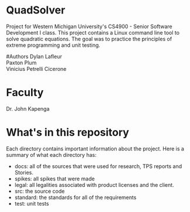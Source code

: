 # QuadSolver

Project for Western Michigan University's CS4900 - Senior Software Development I class.
This project contains a Linux command line tool to solve quadratic equations. The goal was to
practice the principles of extreme programming and unit testing.

#Authors
Dylan Lafleur\
Paxton Plum\
Vinicius Petrelli Cicerone

# Faculty
Dr. John Kapenga

# What's in this repository

Each directory contains important information about the project.
Here is a summary of what each directory has:

- docs: all of the sources that were used for research, TPS reports and Stories.
- spikes: all spikes that were made
- legal: all legalities associated with product licenses and the client.
- src: the source code
- standard: the standards for all of the requirements
- test: unit tests 